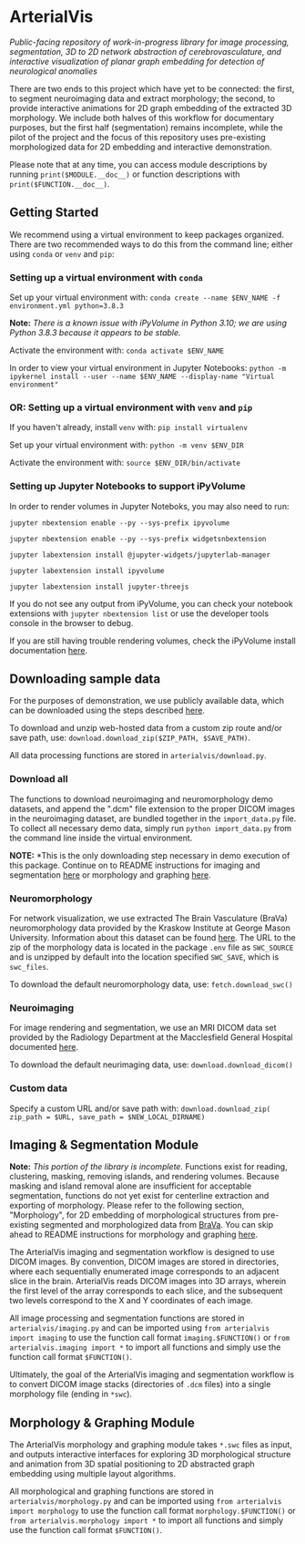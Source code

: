 # ArterialVis

*Public-facing repository of work-in-progress library for image processing, segmentation, 3D to 2D network abstraction of cerebrovasculature, and interactive visualization of planar graph embedding for detection of neurological anomalies*

There are two ends to this project which have yet to be connected: the first, to segment neuroimaging data and extract morphology; the second, to provide interactive animations for 2D graph embedding of the extracted 3D morphology. We include both halves of this workflow for documentary purposes, but the first half (segmentation) remains incomplete, while the pilot of the project and the focus of this repository uses pre-existing morphologized data for 2D embedding and interactive demonstration.

Please note that at any time, you can access module descriptions by running
`print($MODULE.__doc__)` or function descriptions with `print($FUNCTION.__doc__)`.

## Getting Started

We recommend using a virtual environment to keep packages organized. There are two recommended ways to do this from the command line; either using `conda` or `venv` and `pip`:

### Setting up a virtual environment with `conda`

Set up your virtual environment with:
`conda create --name $ENV_NAME -f environment.yml python=3.8.3`

**Note:** *There is a known issue with iPyVolume in Python 3.10; we are using Python 3.8.3 because it appears to be stable.*

Activate the environment with:
`conda activate $ENV_NAME`

In order to view your virtual environment in Jupyter Notebooks:
`python -m ipykernel install --user --name $ENV_NAME --display-name "Virtual environment"`

### OR: Setting up a virtual environment with `venv` and `pip`

If you haven't already, install `venv` with:
`pip install virtualenv`

Set up your virtual environment with:
`python -m venv $ENV_DIR`

Activate the environment with:
`source $ENV_DIR/bin/activate`

### Setting up Jupyter Notebooks to support iPyVolume

In order to render volumes in Jupyter Noteboks, you may also need to run:

`jupyter nbextension enable --py --sys-prefix ipyvolume`

`jupyter nbextension enable --py --sys-prefix widgetsnbextension`

`jupyter labextension install @jupyter-widgets/jupyterlab-manager`

`jupyter labextension install ipyvolume`

`jupyter labextension install jupyter-threejs`

If you do not see any output from iPyVolume, you can check your notebook extensions with `jupyter nbextension list` or use the developer tools console in the browser to debug.

If you are still having trouble rendering volumes, check the iPyVolume install documentation [here](https://ipyvolume.readthedocs.io/en/latest/install.html).

## Downloading sample data

For the purposes of demonstration, we use publicly available data, which can be downloaded using the steps described [here](#demodown).

To download and unzip web-hosted data from a custom zip route and/or save path, use: `download.download_zip($ZIP_PATH, $SAVE_PATH)`.

All data processing functions are stored in `arterialvis/download.py`.

### <a name="demodown"></a>Download all
The functions to download neuroimaging and neuromorphology demo datasets, and append the ".dcm" file extension to the proper DICOM images in the neuroimaging dataset, are bundled together in the `import_data.py` file. To collect all necessary demo data, simply run `python import_data.py` from the command line inside the virtual environment.

**NOTE:** *This is the only downloading step necessary in demo execution of this package. Continue on to README instructions for imaging and segmentation [here](#imaging) or morphology and graphing [here](#graphing).

### Neuromorphology
For network visualization, we use extracted The Brain Vasculature (BraVa) neuromorphology data provided by the Kraskow Institute at George Mason University. Information about this dataset can be found [here](http://cng.gmu.edu/brava/home.php). The URL to the zip of the morphology data is located in the package `.env` file as `SWC_SOURCE` and is unzipped by default into the location specified `SWC_SAVE`, which is `swc_files`.

To download the default neuromorphology data, use:
`fetch.download_swc()`

### Neuroimaging
For image rendering and segmentation, we use an MRI DICOM data set provided by the Radiology Department at the Macclesfield General Hospital documented [here](https://zenodo.org/record/16956).

To download the default neurimaging data, use:
`download.download_dicom()`

### Custom data
Specify a custom URL and/or save path with:
`download.download_zip(
    zip_path = $URL,
    save_path = $NEW_LOCAL_DIRNAME)`

## <a name="imaging"></a>Imaging & Segmentation Module

**Note:** *This portion of the library is incomplete.* Functions exist for reading, clustering, masking, removing islands, and rendering volumes. Because masking and island removal alone are insufficient for acceptable segmentation, functions do not yet exist for centerline extraction and exporting of morphology. Please refer to the following section, "Morphology", for 2D embedding of morphological structures from pre-existing segmented and morphologized data from [BraVa](http://cng.gmu.edu/brava/home.php). You can skip ahead to README instructions for morphology and graphing [here](#graphing).

The ArterialVis imaging and segmentation workflow is designed to use DICOM images. By convention, DICOM images are stored in directories, where each sequentially enumerated image corresponds to an adjacent slice in the brain. ArterialVis reads DICOM images into 3D arrays, wherein the first level of the array corresponds to each slice, and the subsequent two levels correspond to the X and Y coordinates of each image.

All image processing and segmentation functions are stored in `arterialvis/imaging.py` and can be imported using `from arterialvis import imaging` to use the function call format `imaging.$FUNCTION()` or `from arterialvis.imaging import *` to import all functions and simply use the function call format `$FUNCTION()`.

Ultimately, the goal of the ArterialVis imaging and segmentation workflow is to convert DICOM image stacks (directories of `.dcm` files) into a single morphology file (ending in `*swc`).

## <a name="morphology"></a>Morphology & Graphing Module

The ArterialVis morphology and graphing module takes `*.swc` files as input, and outputs interactive interfaces for exploring 3D morphological structure and animation from 3D spatial positioning to 2D abstracted graph embedding using multiple layout algorithms.

All morphological and graphing functions are stored in `arterialvis/morphology.py` and can be imported using `from arterialvis import morphology` to use the function call format `morphology.$FUNCTION()` or `from arterialvis.morphology import *` to import all functions and simply use the function call format `$FUNCTION()`.
